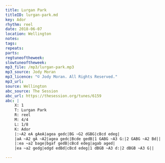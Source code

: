 ```yaml
---
title: Lurgan Park
titleID: lurgan-park.md
key: Ador
rhythm: reel
date: 2018-06-07
location: Wellington
notes:
tags:
repeats: 
parts: 
regtuneoftheweek:
slowtuneoftheweek:
mp3_file: /mp3/lurgan-park.mp3
mp3_source: Jody Moran
mp3_licence: "© Jody Moran. All Rights Reserved."
mp3_url:
source: Wellington
abc_source: The Session
abc_url: https://thesession.org/tunes/6159
abc: |
    X: 1
    T: Lurgan Park
    R: reel
    M: 4/4
    L: 1/8
    K: Ador
    |:~A2 eA gAeA|agea gedc|BG ~G2 dGBG|cBcd edeg|
    |aA ~A2 gA ~A2|agea gedc|Bcde gedB|1 GABG ~A3 G:|2 GABG ~A2 Bd||
    |:ea ~a2 bage|bgaf gedB|cBcd edeg|agab aged|
    |ea ~a2 gedg|edgd edBd|cBcd edeg|1 dBGB ~A3 d:|2 dBGB ~A3 G||

---
```

